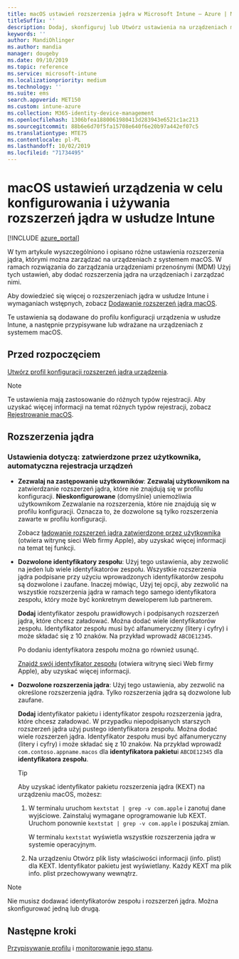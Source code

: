 ```yaml
---
title: macOS ustawień rozszerzenia jądra w Microsoft Intune — Azure | Microsoft Docs
titleSuffix: ''
description: Dodaj, skonfiguruj lub Utwórz ustawienia na urządzeniach macOS, aby używać rozszerzeń jądra. Ponadto zezwól użytkownikom na przesłanianie zatwierdzonych rozszerzeń, zezwalanie na wszystkie rozszerzenia z identyfikatora zespołu lub zezwalanie na określone rozszerzenia lub aplikacje w Microsoft Intune.
keywords: ''
author: MandiOhlinger
ms.author: mandia
manager: dougeby
ms.date: 09/10/2019
ms.topic: reference
ms.service: microsoft-intune
ms.localizationpriority: medium
ms.technology: ''
ms.suite: ems
search.appverid: MET150
ms.custom: intune-azure
ms.collection: M365-identity-device-management
ms.openlocfilehash: 1306bfea1880061980413d283943e6521c1ac213
ms.sourcegitcommit: 88b6e6d70f5fa15708e640f6e20b97a442ef07c5
ms.translationtype: MTE75
ms.contentlocale: pl-PL
ms.lasthandoff: 10/02/2019
ms.locfileid: "71734495"
---
```

# <a name="macos-device-settings-to-configure-and-use-kernel-extensions-in-intune"></a>macOS ustawień urządzenia w celu konfigurowania i używania rozszerzeń jądra w usłudze Intune

[!INCLUDE [azure_portal](../includes/azure_portal.md)]

W tym artykule wyszczególniono i opisano różne ustawienia rozszerzenia jądra, którymi można zarządzać na urządzeniach z systemem macOS. W ramach rozwiązania do zarządzania urządzeniami przenośnymi (MDM) Użyj tych ustawień, aby dodać rozszerzenia jądra na urządzeniach i zarządzać nimi.

Aby dowiedzieć się więcej o rozszerzeniach jądra w usłudze Intune i wymaganiach wstępnych, zobacz [Dodawanie rozszerzeń jądra macOS](../kernel-extensions-overview-macos.md).

Te ustawienia są dodawane do profilu konfiguracji urządzenia w usłudze Intune, a następnie przypisywane lub wdrażane na urządzeniach z systemem macOS.

## <a name="before-you-begin"></a>Przed rozpoczęciem

[Utwórz profil konfiguracji rozszerzeń jądra urządzenia](../kernel-extensions-overview-macos.md).

> [!NOTE]
> Te ustawienia mają zastosowanie do różnych typów rejestracji. Aby uzyskać więcej informacji na temat różnych typów rejestracji, zobacz [Rejestrowanie macOS](../macos-enroll.md).

## <a name="kernel-extensions"></a>Rozszerzenia jądra

### <a name="settings-apply-to-user-approved-automated-device-enrollment"></a>Ustawienia dotyczą: zatwierdzone przez użytkownika, automatyczna rejestracja urządzeń

- **Zezwalaj na zastępowanie użytkowników**: **Zezwalaj użytkownikom na** zatwierdzanie rozszerzeń jądra, które nie znajdują się w profilu konfiguracji. **Nieskonfigurowane** (domyślnie) uniemożliwia użytkownikom Zezwalanie na rozszerzenia, które nie znajdują się w profilu konfiguracji. Oznacza to, że dozwolone są tylko rozszerzenia zawarte w profilu konfiguracji.

  Zobacz [ładowanie rozszerzeń jądra zatwierdzone przez użytkownika](https://developer.apple.com/library/archive/technotes/tn2459/_index.html) (otwiera witrynę sieci Web firmy Apple), aby uzyskać więcej informacji na temat tej funkcji.

- **Dozwolone identyfikatory zespołu**: Użyj tego ustawienia, aby zezwolić na jeden lub wiele identyfikatorów zespołu. Wszystkie rozszerzenia jądra podpisane przy użyciu wprowadzonych identyfikatorów zespołu są dozwolone i zaufane. Inaczej mówiąc, Użyj tej opcji, aby zezwolić na wszystkie rozszerzenia jądra w ramach tego samego identyfikatora zespołu, który może być konkretnym deweloperem lub partnerem.

  **Dodaj** identyfikator zespołu prawidłowych i podpisanych rozszerzeń jądra, które chcesz załadować. Można dodać wiele identyfikatorów zespołu. Identyfikator zespołu musi być alfanumeryczny (litery i cyfry) i może składać się z 10 znaków. Na przykład wprowadź `ABCDE12345`.

  Po dodaniu identyfikatora zespołu można go również usunąć.

  [Znajdź swój identyfikator zespołu](https://help.apple.com/developer-account/#/dev55c3c710c) (otwiera witrynę sieci Web firmy Apple), aby uzyskać więcej informacji.

- **Dozwolone rozszerzenia jądra**: Użyj tego ustawienia, aby zezwolić na określone rozszerzenia jądra. Tylko rozszerzenia jądra są dozwolone lub zaufane. 

  **Dodaj** identyfikator pakietu i identyfikator zespołu rozszerzenia jądra, które chcesz załadować. W przypadku niepodpisanych starszych rozszerzeń jądra użyj pustego identyfikatora zespołu. Można dodać wiele rozszerzeń jądra. Identyfikator zespołu musi być alfanumeryczny (litery i cyfry) i może składać się z 10 znaków. Na przykład wprowadź `com.contoso.appname.macos` dla **identyfikatora pakietu**i `ABCDE12345` dla **identyfikatora zespołu**.

  > [!TIP]
  > Aby uzyskać identyfikator pakietu rozszerzenia jądra (KEXT) na urządzeniu macOS, możesz:
  >
  > 1. W terminalu uruchom `kextstat | grep -v com.apple` i zanotuj dane wyjściowe. Zainstaluj wymagane oprogramowanie lub KEXT. Uruchom ponownie `kextstat | grep -v com.apple` i poszukaj zmian.
  >
  >    W terminalu `kextstat` wyświetla wszystkie rozszerzenia jądra w systemie operacyjnym. 
  >
  > 2. Na urządzeniu Otwórz plik listy właściwości informacji (info. plist) dla KEXT. Identyfikator pakietu jest wyświetlany. Każdy KEXT ma plik info. plist przechowywany wewnątrz. 

> [!NOTE]
> Nie musisz dodawać identyfikatorów zespołu i rozszerzeń jądra. Można skonfigurować jedną lub drugą.

## <a name="next-steps"></a>Następne kroki

[Przypisywanie profilu](../device-profile-assign.md) i [monitorowanie jego stanu](../device-profile-monitor.md).
